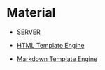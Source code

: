 # Material

- [SERVER](server)

- [HTML Template Engine](html_template_engine)

- [Markdown Template Engine](markdown_template_engine)
